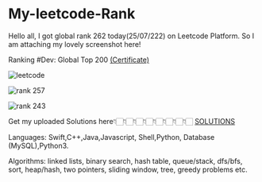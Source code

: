 # My-leetcode-Rank
Hello all, I got global rank 262 today(25/07/222) on Leetcode Platform. So I am attaching my lovely screenshot here!

Ranking #Dev: Global Top 200 <a href= "https://leetcode.com/Chiki1601/"> (Certificate)</a>


![leetcode](https://user-images.githubusercontent.com/85725008/180807357-fb7d4c7b-9612-4254-b007-60ca19ad3e80.png)



![rank 257](https://user-images.githubusercontent.com/85725008/181038688-fcec43d8-b70f-42d7-ab42-34c6a90158f2.png)



![rank 243](https://user-images.githubusercontent.com/85725008/184868453-cbc24b62-d623-491f-9e6c-8459c0b8e414.png)


Get my uploaded Solutions here👇🏻👇🏻👇🏻👇🏻👇🏻👇🏻👇🏻👇🏻
<a href= "https://github.com/stars/Chiki1601/lists/leetcode-solution"> SOLUTIONS </a>

Languages: Swift,C++,Java,Javascript, Shell,Python, Database (MySQL),Python3.

Algorithms: linked lists, binary search, hash table, queue/stack, dfs/bfs, sort, heap/hash, two pointers, sliding window, tree, greedy problems etc.

